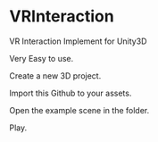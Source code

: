 # VRInteraction
VR Interaction Implement for Unity3D

Very Easy to use. 

  Create a new 3D project. 

  Import this Github to your assets. 

  Open the example scene in the folder. 

  Play.


  
  
